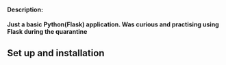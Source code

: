 #### Description:
  **Just a basic Python(Flask) application. Was curious and practising  using Flask during the quarantine**

## Set up and installation 